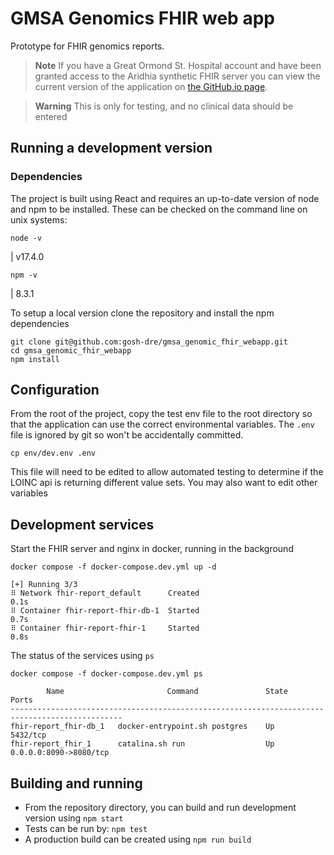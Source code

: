# GMSA Genomics FHIR web app

Prototype for FHIR genomics reports.

> **Note**
> If you have a Great Ormond St. Hospital account and have been granted access to the
> Aridhia synthetic FHIR server you can view the current version of the application on
> [the GitHub.io page](https://gosh-dre.github.io/gmsa_genomic_fhir_webapp/#/).

> **Warning**
> This is only for testing, and no clinical data should be entered

## Running a development version

### Dependencies

The project is built using React and requires an up-to-date version of node and npm to be installed.
These can be checked on the command line on unix systems:

```shell
node -v
```

| v17.4.0

```shell
npm -v
```

| 8.3.1

To setup a local version clone the repository and install the npm dependencies

```shell
git clone git@github.com:gosh-dre/gmsa_genomic_fhir_webapp.git
cd gmsa_genomic_fhir_webapp
npm install
```

## Configuration

From the root of the project, copy the test env file to the root directory so that the application can use the correct
environmental variables.
The `.env` file is ignored by git so won't be accidentally committed.

```shell
cp env/dev.env .env 
```

This file will need to be edited to allow automated testing to determine if the LOINC api is returning different value
sets.
You may also want to edit other variables

## Development services

Start the FHIR server and nginx in docker, running in the background

```shell
docker compose -f docker-compose.dev.yml up -d
```

    [+] Running 3/3
    ⠿ Network fhir-report_default      Created                                                                                                                                                                                           0.1s
    ⠿ Container fhir-report-fhir-db-1  Started                                                                                                                                                                                           0.7s
    ⠿ Container fhir-report-fhir-1     Started                                                                                                                                                                                           0.8s

The status of the services using `ps`

```shell
docker compose -f docker-compose.dev.yml ps
```

            Name                       Command               State               Ports             
    -----------------------------------------------------------------------------------------------
    fhir-report_fhir-db_1   docker-entrypoint.sh postgres    Up      5432/tcp                      
    fhir-report_fhir_1      catalina.sh run                  Up      0.0.0.0:8090->8080/tcp        

## Building and running

- From the repository directory, you can build and run development version using `npm start`
- Tests can be run by: `npm test`
- A production build can be created using `npm run build`
